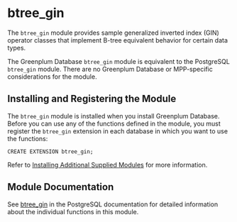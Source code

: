 # btree\_gin 

The `btree_gin` module provides sample generalized inverted index \(GIN\) operator classes that implement B-tree equivalent behavior for certain data types.

The Greenplum Database `btree_gin` module is equivalent to the PostgreSQL `btree_gin` module. There are no Greenplum Database or MPP-specific considerations for the module.

## <a id="topic_reg"></a>Installing and Registering the Module 

The `btree_gin` module is installed when you install Greenplum Database. Before you can use any of the functions defined in the module, you must register the `btree_gin` extension in each database in which you want to use the functions:

```
CREATE EXTENSION btree_gin;
```

Refer to [Installing Additional Supplied Modules](../../install_guide/install_modules.html) for more information.

## <a id="topic_info"></a>Module Documentation 

See [btree\_gin](https://www.postgresql.org/docs/12/btree-gin.html) in the PostgreSQL documentation for detailed information about the individual functions in this module.


